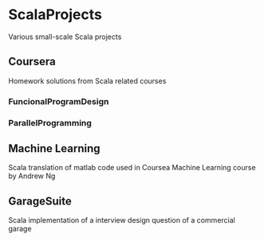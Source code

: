 # ScalaProjects
Various small-scale Scala projects

## Coursera
Homework solutions from Scala related courses
### FuncionalProgramDesign
### ParallelProgramming

## Machine Learning
Scala translation of matlab code used in Coursea Machine Learning course by Andrew Ng

## GarageSuite
Scala implementation of a interview design question of a commercial garage
